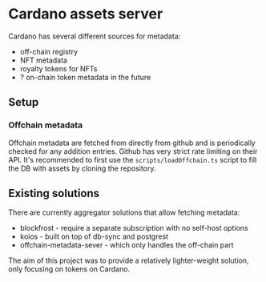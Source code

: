 # Cardano assets server

Cardano has several different sources for metadata:

- off-chain registry
- NFT metadata
- royalty tokens for NFTs
- ? on-chain token metadata in the future

## Setup

### Offchain metadata

Offchain metadata are fetched from directly from github and is periodically checked
for any addition entries. Github has very strict rate limiting on their API.
It's recommended to first use the `scripts/loadOffchain.ts` script to fill the DB with
assets by cloning the repository.

## Existing solutions

There are currently aggregator solutions that allow fetching metadata:

- blockfrost - require a separate subscription with no self-host options
- koios - built on top of db-sync and postgrest
- offchain-metadata-sever - which only handles the off-chain part

The aim of this project was to provide a relatively lighter-weight solution,
only focusing on tokens on Cardano.

